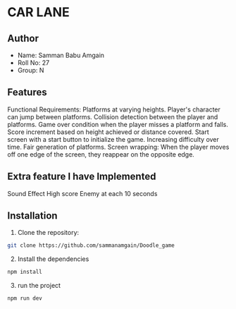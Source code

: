# CAR LANE

## Author

- Name: Samman Babu Amgain
- Roll No: 27
- Group: N

## Features

Functional Requirements:
Platforms at varying heights.
Player's character can jump between platforms.
Collision detection between the player and platforms.
Game over condition when the player misses a platform and falls.
Score increment based on height achieved or distance covered.
Start screen with a start button to initialize the game.
Increasing difficulty over time.
Fair generation of platforms.
Screen wrapping: When the player moves off one edge of the screen, they reappear on the opposite edge.

## Extra feature I have Implemented

Sound Effect
High score
Enemy at each 10 seconds

## Installation

1. Clone the repository:

```bash
git clone https://github.com/sammanamgain/Doodle_game

```

2. Install the dependencies

```bash
npm install
```

3. run the project

```bash
npm run dev
```

```

```

